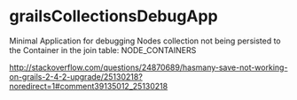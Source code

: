 grailsCollectionsDebugApp
=========================
Minimal Application for debugging Nodes collection not being persisted to the Container in the join table: NODE_CONTAINERS

http://stackoverflow.com/questions/24870689/hasmany-save-not-working-on-grails-2-4-2-upgrade/25130218?noredirect=1#comment39135012_25130218
